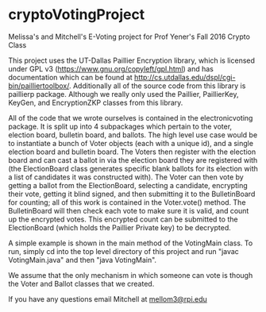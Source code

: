 # cryptoVotingProject
Melissa's and Mitchell's E-Voting project for Prof Yener's Fall 2016 Crypto Class

This project uses the UT-Dallas Paillier Encryption library, which is licensed under GPL v3 
(https://www.gnu.org/copyleft/gpl.html) and has documentation which can be found at
http://cs.utdallas.edu/dspl/cgi-bin/pailliertoolbox/. Additionally all of the source
code from this library is paillierp package. Although we really only used the Paillier, PaillierKey,
KeyGen, and EncryptionZKP classes from this library.

All of the code that we wrote ourselves is contained in the electronicvoting package.
It is split up into 4 subpackages which pertain to the voter, election board, bulletin board,
and ballots. The high level use case would be to instantiate a bunch of Voter objects
(each with a unique id), and a single election board and bulletin board. The Voters then
register with the election board and can cast a ballot in via the election board they are
registered with (the ElectionBoard class generates specific blank ballots for its election
with a list of candidates it was constructed with). The Voter can then vote by getting a
ballot from the ElectionBoard, selecting a candidate, encrypting their vote, getting it
blind signed, and then submitting it to the BulletinBoard for counting; all of this work
is contained in the Voter.vote() method. The BulletinBoard will then check each vote to
make sure it is valid, and count up the encrypted votes. This encrypted count can be
submitted to the ElectionBoard (which holds the Paillier Private key) to be decrypted.

A simple example is shown in the main method of the VotingMain class. To run, simply cd
into the top level directory of this project and run "javac VotingMain.java" and then
"java VotingMain".

We assume that the only mechanism in which someone can vote is though the Voter and
Ballot classes that we created.

If you have any questions email Mitchell at mellom3@rpi.edu


